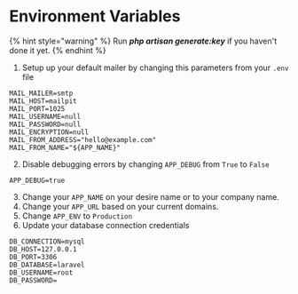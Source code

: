 # Environment Variables



{% hint style="warning" %}
Run _**php artisan generate:key**_ if you haven't done it yet.
{% endhint %}

1. Setup up your default mailer by changing this parameters from your `.env` file

```git
MAIL_MAILER=smtp
MAIL_HOST=mailpit
MAIL_PORT=1025
MAIL_USERNAME=null
MAIL_PASSWORD=null
MAIL_ENCRYPTION=null
MAIL_FROM_ADDRESS="hello@example.com"
MAIL_FROM_NAME="${APP_NAME}"
```

2. Disable debugging errors by changing `APP_DEBUG` from `True` to `False`

```
APP_DEBUG=true
```

3. Change your `APP_NAME` on your desire name or to your company name.
4. Change your `APP_URL` based on your current domains.
5. Change `APP_ENV` to `Production`&#x20;
6. Update your database connection credentials

```git
DB_CONNECTION=mysql
DB_HOST=127.0.0.1
DB_PORT=3306
DB_DATABASE=laravel
DB_USERNAME=root
DB_PASSWORD=
```


